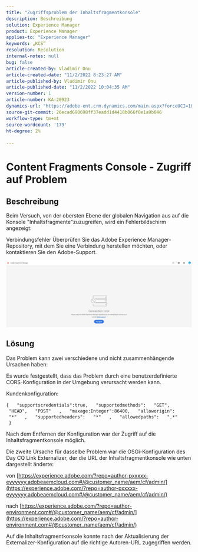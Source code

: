 ```yaml
---
title: "Zugriffsproblem der Inhaltsfragmentkonsole"
description: Beschreibung
solution: Experience Manager
product: Experience Manager
applies-to: "Experience Manager"
keywords: „KCS“
resolution: Resolution
internal-notes: null
bug: false
article-created-by: Vladimir Onu
article-created-date: "11/2/2022 8:23:27 AM"
article-published-by: Vladimir Onu
article-published-date: "11/2/2022 10:04:35 AM"
version-number: 1
article-number: KA-20923
dynamics-url: "https://adobe-ent.crm.dynamics.com/main.aspx?forceUCI=1&pagetype=entityrecord&etn=knowledgearticle&id=bf36079d-875a-ed11-9561-6045bd006295"
source-git-commit: 26ecad690698ff37eadd1d4418b066f8e1a9b846
workflow-type: tm+mt
source-wordcount: '179'
ht-degree: 2%

---
```


# Content Fragments Console - Zugriff auf Problem

## Beschreibung


Beim Versuch, von der obersten Ebene der globalen Navigation aus auf die Konsole &quot;Inhaltsfragmente&quot;zuzugreifen, wird ein Fehlerbildschirm angezeigt:

Verbindungsfehler Überprüfen Sie das Adobe Experience Manager-Repository, mit dem Sie eine Verbindung herstellen möchten, oder kontaktieren Sie den Adobe-Support.



![](assets/___c0229d83-8b5a-ed11-9561-6045bd006295___.png)


## Lösung


Das Problem kann zwei verschiedene und nicht zusammenhängende Ursachen haben:

Es wurde festgestellt, dass das Problem durch eine benutzerdefinierte CORS-Konfiguration in der Umgebung verursacht werden kann.

Kundenkonfiguration:


```
{   "supportscredentials":true,   "supportedmethods":   "GET",   "HEAD",   "POST"   ,   "maxage:Integer":86400,   "alloworigin":   "*"   ,   "supportedheaders":   "*"   ,   "allowedpaths":   ".*"      }
```


Nach dem Entfernen der Konfiguration war der Zugriff auf die Inhaltsfragmentkonsole möglich.



Die zweite Ursache für dasselbe Problem war die OSGi-Konfiguration des Day CQ Link Externalizer, der die URL der Inhaltsfragmentkonsole wie unten dargestellt änderte:

von [https://experience.adobe.com/?repo=author-pxxxxx-eyyyyyy.adobeaemcloud.com#/@customer_name/aem/cf/admin/](https://experience.adobe.com/?repo=author-pxxxxx-eyyyyyy.adobeaemcloud.com#/@customer_name/aem/cf/admin/)

nach [https://experience.adobe.com/?repo=author-environment.com#/@customer_name/aem/cf/admin/](https://experience.adobe.com/?repo=author-environment.com#/@customer_name/aem/cf/admin/)

Auf die Inhaltsfragmentkonsole konnte nach der Aktualisierung der Externalizer-Konfiguration auf die richtige Autoren-URL zugegriffen werden.






